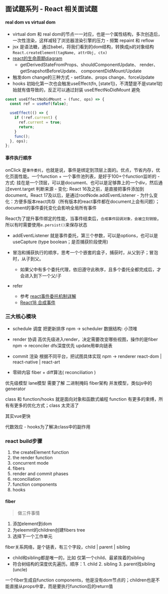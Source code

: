 ## 面试题系列 - React 相关面试题


#### real dom vs virtual dom
- virtual dom 和 real dom的节点一一对应，也是一个属性结构，多次创造后，一次性渲染，这样减轻了浏览器渲染引擎的压力 - 频繁 repaint 和 reflow
- jsx 是语法糖，通过babel，将我们看到的dom结构，转换成js的对象结构 `React.createElement(tagName, attrObj, ctx)`
- [react的生命周期diagram](https://projects.wojtekmaj.pl/react-lifecycle-methods-diagram/)
  - getDerivedStateFromProps、shouldComponentUpdate、 render、 getSnapshotBeforeUpdate、 componentDidMount/Update
- 触发dom change的三种方式 - setState、props change、forceUpdate
- hooks 初始化第一次也会触发useEffect(fn, [state1])，不清楚是不是state1初始就有值导致的，反正可以通过封装 useEffectNoDidMount 避免

```js
const useEffectNoDidMount = (func, ops) => {
  const ref = useRef(false);

  useEffect(() => {
    if (!ref.current) {
      ref.current = true;
      return;
    }
    func();
  }, ops);
};
```

#### 事件执行顺序
onClick 是`事件委托`，也就是说，事件是绑定到顶层上面的。优点，节省内存，优化页面性能。一个function + 一个事件池列表，是好于100+个function监听的
    - 方式: 挂在是一个顶层，可以是document、也可以是足够靠上的一个div，然后通过event.target 判断来源
    - 变化: React 16及之前，是直接把事件添加到document。React 17及以后，是通过rootNode.addEventListener
    - 为什么变化：方便多版本react共存（所有版本的react事件都在document上会有问题）；document的事件委托变化会影响全局所有事件

React为了提升事件绑定的性能，当事件结束后，`合成事件回调对象，会被立刻销毁`，所以有时需要使用`e.persist()`来保存状态

- addEventListener 就是事件委托，第三个参数，可以是options，也可以是useCapture (type boolean；是否捕获阶段使用)
- 冒泡和捕获执行的顺序，思考一个个嵌套的盒子，捕获时，从父到子；冒泡时，从子到父。
  - 如果父中有多个委托代理，依旧遵守此秩序，且多个委托全都完成后，才会进入到下一个父/子

- refer
  - 参考 [react事件委托机制详解](https://juejin.cn/post/6927981303313006599)
  - [React18 合成事件](https://juejin.cn/post/7183952097161773093?searchId=2023121312122986BC65F7D47F0C8FDB81)




### 三大核心模块
- schedule 调度 把更新排序  npm -> scheduler  数据结构: 小顶堆
- render 协调 高优先级进入render，决定需要改变哪些视图，操作的是fiber  npm -> reconciler  dfs深度优先 update用单向链表
- commit 渲染  根据不同平台，把试图具体实现 npm -> renderer   react-dom | react-native | react-art

- 零碎内容
fiber + diff算法( reconciliation )

优先级模型 lane模型  需要了解 二进制掩码
fiber架构 并发模型，类似js中的generator

class 和 function/hooks 就是面向对象和函数式编程
function 有更多的束缚，所有有更多的优化方式；class 太灵活了

其实vue更快

代数效应 - hooks为了解决class中的副作用


### react build步骤
1. the createElement function
2. the render function
3. concurrent mode
4. fibers
5. render and commit phases
6. reconciliation
7. function components
8. hooks

#### fiber
> 做三件事情
1. 添加element到dom
2. 为eleemnt的children创建fibers tree
3. 选择下一个工作单元

fiber关系网络，是个链表，有三个字段，child | parent | sibling
- child和sibling都是唯一的，比如 仅第一个child、最紧挨着的sibling
- 符合树结构的深度优先遍历。顺序：1. child 2. sibling 3. parent找sibling (uncle)


一个fiber生成自function components，他是没有dom节点的；children也是不能直接从props中拿，而是要执行function后的return值

